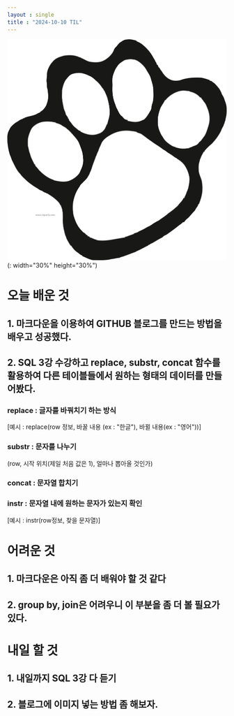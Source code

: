```yaml
---
layout : single
title : "2024-10-10 TIL"
---
```


!["이미지 테스트"](/assets/images/pet_paw.png)(: width="30%" height="30%")

# 오늘 배운 것
## 1. 마크다운을 이용하여 GITHUB 블로그를 만드는 방법을 배우고 성공했다.
## 2. SQL 3강 수강하고 replace, substr, concat 함수를 활용하여 다른 테이블들에서 원하는 형태의 데이터를 만들어봤다.

### replace : 글자를 바꿔치기 하는 방식   
 [예시 :  replace(row 정보, 바꿀 내용 (ex : "한글"), 바뀔 내용(ex : "영어"))]

### substr : 문자를 나누기
(row, 시작 위치(제일 처음 값은 1), 얼마나 뽑아올 것인가)

### concat : 문자열 합치기

### instr : 문자열 내에 원하는 문자가 있는지 확인
[예시 : instr(row정보, 찾을 문자열)]

# 어려운 것
## 1. 마크다운은 아직 좀 더 배워야 할 것 같다
## 2. group by, join은 어려우니 이 부분을 좀 더 볼 필요가 있다. 


# 내일 할 것
## 1. 내일까지 SQL 3강 다 듣기
## 2. 블로그에 이미지 넣는 방법 좀 해보자.